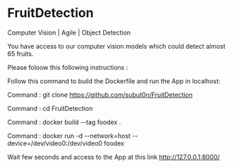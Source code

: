 # FruitDetection
Computer Vision | Agile | Object Detection

You have access to our computer vision models which could detect almost 65 fruits.

Please foloow this following instructions : 

Follow this command to build the Dockerfile and run the App in localhost: 

Command : git clone https://github.com/subut0n/FruitDetection

Command : cd FruitDetection 

Command : docker build --tag foodex .

Command : docker run -d --network=host --device=/dev/video0:/dev/video0 foodex


Wait few seconds and access to the App at this link http://127.0.0.1:8000/ 

